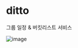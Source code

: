 # ditto
그룹 일정 &amp; 버킷리스트 서비스

![image](https://user-images.githubusercontent.com/35549653/211820545-08f1f0c9-d2d3-474f-9c76-0b20bd35add6.png)
